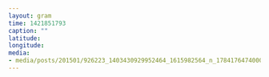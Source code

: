 ```yaml
---
layout: gram
time: 1421851793
caption: ""
latitude: 
longitude: 
media:
- media/posts/201501/926223_1403430929952464_1615982564_n_17841764740000351.jpg
---
```


